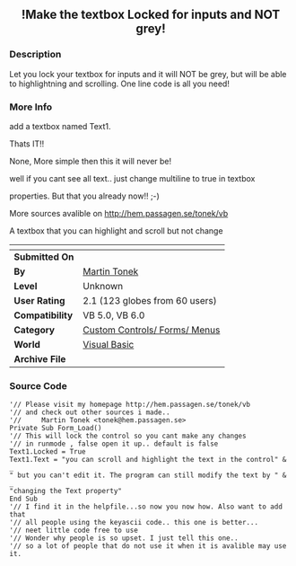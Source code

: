 ﻿<div align="center">

## \!Make the textbox Locked for inputs and NOT grey\!


</div>

### Description

Let you lock your textbox for inputs and it will NOT be grey, but will be able to highlightning and scrolling. One line code is all you need!
 
### More Info
 
add a textbox named Text1.

Thats IT!!

None, More simple then this it will never be!

well if you cant see all text.. just change multiline to true in textbox

properties. But that you already now!! ;-)

More sources avalible on http://hem.passagen.se/tonek/vb

A textbox that you can highlight and scroll but not change


<span>             |<span>
---                |---
**Submitted On**   |
**By**             |[Martin Tonek](https://github.com/Planet-Source-Code/PSCIndex/blob/master/ByAuthor/martin-tonek.md)
**Level**          |Unknown
**User Rating**    |2.1 (123 globes from 60 users)
**Compatibility**  |VB 5\.0, VB 6\.0
**Category**       |[Custom Controls/ Forms/  Menus](https://github.com/Planet-Source-Code/PSCIndex/blob/master/ByCategory/custom-controls-forms-menus__1-4.md)
**World**          |[Visual Basic](https://github.com/Planet-Source-Code/PSCIndex/blob/master/ByWorld/visual-basic.md)
**Archive File**   |[](https://github.com/Planet-Source-Code/martin-tonek-make-the-textbox-locked-for-inputs-and-not-grey__1-2894/archive/master.zip)





### Source Code

```
'// Please visit my homepage http://hem.passagen.se/tonek/vb
'// and check out other sources i made..
'//     Martin Tonek <tonek@hem.passagen.se>
Private Sub Form_Load()
'// This will lock the control so you cant make any changes
'// in runmode , false open it up.. default is false
Text1.Locked = True
Text1.Text = "you can scroll and highlight the text in the control" & _
" but you can't edit it. The program can still modify the text by " & _
"changing the Text property"
End Sub
'// I find it in the helpfile...so now you now how. Also want to add that
'// all people using the keyascii code.. this one is better...
'// neet little code free to use
'// Wonder why people is so upset. I just tell this one..
'// so a lot of people that do not use it when it is avalible may use it.
```

